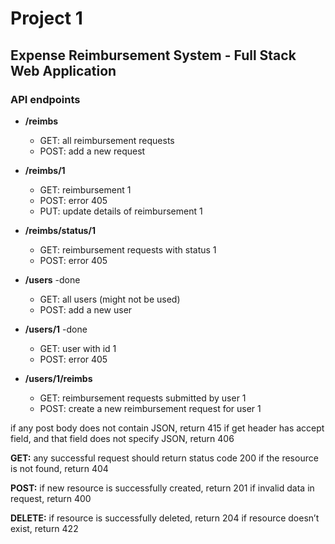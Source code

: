# Project 1
## Expense Reimbursement System - Full Stack Web Application 

### API endpoints
- **/reimbs**
  - GET: all reimbursement requests
  - POST: add a new request

- **/reimbs/1**
  - GET: reimbursement 1
  - POST: error 405
  - PUT: update details of reimbursement 1

- **/reimbs/status/1**
  - GET: reimbursement requests with status 1
  - POST: error 405

- **/users** -done
  - GET: all users (might not be used)
  - POST: add a new user

- **/users/1** -done
  - GET: user with id 1
  - POST: error 405

- **/users/1/reimbs**
  - GET: reimbursement requests submitted by user 1
  - POST: create a new reimbursement request for user 1


if any post body does not contain JSON, return 415
if get header has accept field, and that field does not specify JSON, return 406

**GET:**
any successful request should return status code 200
if the resource is not found, return 404

**POST:**
if new resource is successfully created, return 201
if invalid data in request, return 400

**DELETE:**
if resource is successfully deleted, return 204
if resource doesn’t exist, return 422
